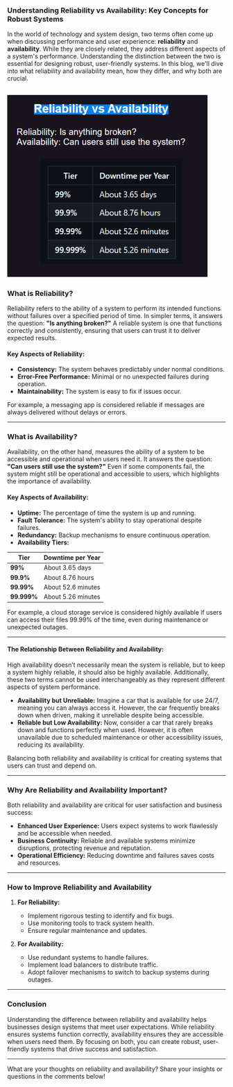 ### Understanding Reliability vs Availability: Key Concepts for Robust Systems

In the world of technology and system design, two terms often come up when discussing performance and user experience: **reliability** and **availability**. While they are closely related, they address different aspects of a system's performance. Understanding the distinction between the two is essential for designing robust, user-friendly systems. In this blog, we'll dive into what reliability and availability mean, how they differ, and why both are crucial.

![reliabilityvsavailability.png](https://github.com/PiyushMittl/Others/blob/main/basics-reliability-vs-availability/images/reliabilityvsavailability.png)
---

### What is Reliability?
Reliability refers to the ability of a system to perform its intended functions without failures over a specified period of time. In simpler terms, it answers the question: **"Is anything broken?"** A reliable system is one that functions correctly and consistently, ensuring that users can trust it to deliver expected results.

#### Key Aspects of Reliability:
- **Consistency:** The system behaves predictably under normal conditions.
- **Error-Free Performance:** Minimal or no unexpected failures during operation.
- **Maintainability:** The system is easy to fix if issues occur.

For example, a messaging app is considered reliable if messages are always delivered without delays or errors.

---

### What is Availability?
Availability, on the other hand, measures the ability of a system to be accessible and operational when users need it. It answers the question: **"Can users still use the system?"** Even if some components fail, the system might still be operational and accessible to users, which highlights the importance of availability.

#### Key Aspects of Availability:
- **Uptime:** The percentage of time the system is up and running.
- **Fault Tolerance:** The system's ability to stay operational despite failures.
- **Redundancy:** Backup mechanisms to ensure continuous operation.
- **Availability Tiers:**

| **Tier**       | **Downtime per Year**         |
|-----------------|-------------------------------|
| **99%**        | About 3.65 days               |
| **99.9%**      | About 8.76 hours             |
| **99.99%**     | About 52.6 minutes           |
| **99.999%**    | About 5.26 minutes           |

For example, a cloud storage service is considered highly available if users can access their files 99.99% of the time, even during maintenance or unexpected outages.

---

#### The Relationship Between Reliability and Availability:

High availability doesn’t necessarily mean the system is reliable, but to keep a system highly reliable, it should also be highly available. Additionally, these two terms cannot be used interchangeably as they represent different aspects of system performance.
- **Availability but Unreliable:** Imagine a car that is available for use 24/7, meaning you can always access it. However, the car frequently breaks down when driven, making it unreliable despite being accessible.
- **Reliable but Low Availability:** Now, consider a car that rarely breaks down and functions perfectly when used. However, it is often unavailable due to scheduled maintenance or other accessibility issues, reducing its availability.

Balancing both reliability and availability is critical for creating systems that users can trust and depend on.

---

### Why Are Reliability and Availability Important?
Both reliability and availability are critical for user satisfaction and business success:

- **Enhanced User Experience:** Users expect systems to work flawlessly and be accessible when needed.
- **Business Continuity:** Reliable and available systems minimize disruptions, protecting revenue and reputation.
- **Operational Efficiency:** Reducing downtime and failures saves costs and resources.

---

### How to Improve Reliability and Availability

1. **For Reliability:**
   - Implement rigorous testing to identify and fix bugs.
   - Use monitoring tools to track system health.
   - Ensure regular maintenance and updates.

2. **For Availability:**
   - Use redundant systems to handle failures.
   - Implement load balancers to distribute traffic.
   - Adopt failover mechanisms to switch to backup systems during outages.

---

### Conclusion
Understanding the difference between reliability and availability helps businesses design systems that meet user expectations. While reliability ensures systems function correctly, availability ensures they are accessible when users need them. By focusing on both, you can create robust, user-friendly systems that drive success and satisfaction.

---

What are your thoughts on reliability and availability? Share your insights or questions in the comments below!

